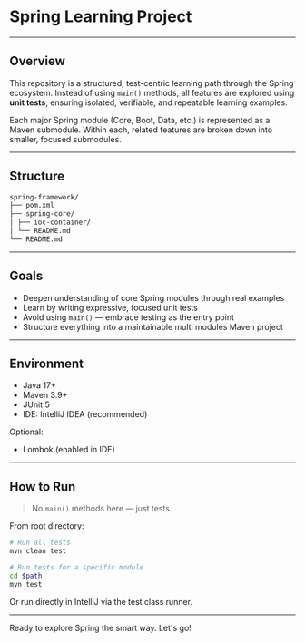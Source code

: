 # Spring Learning Project

---

## Overview

This repository is a structured, test-centric learning path through the Spring ecosystem. Instead of using `main()`
methods, all features are explored using **unit tests**, ensuring isolated, verifiable, and repeatable learning
examples.

Each major Spring module (Core, Boot, Data, etc.) is represented as a Maven submodule. Within each, related features are
broken down into smaller, focused submodules.

---

## Structure

```markdown
spring-framework/
├── pom.xml                         
├── spring-core/              
│ ├── ioc-container/        
│ └── README.md
└── README.md
```

---

## Goals

* Deepen understanding of core Spring modules through real examples
* Learn by writing expressive, focused unit tests
* Avoid using `main()` — embrace testing as the entry point
* Structure everything into a maintainable multi modules Maven project

---

## Environment

* Java 17+
* Maven 3.9+
* JUnit 5
* IDE: IntelliJ IDEA (recommended)

Optional:

* Lombok (enabled in IDE)

---

## How to Run

> No `main()` methods here — just tests.

From root directory:

```bash
# Run all tests
mvn clean test

# Run tests for a specific module
cd $path
mvn test
```

Or run directly in IntelliJ via the test class runner.

---

Ready to explore Spring the smart way. Let's go!
